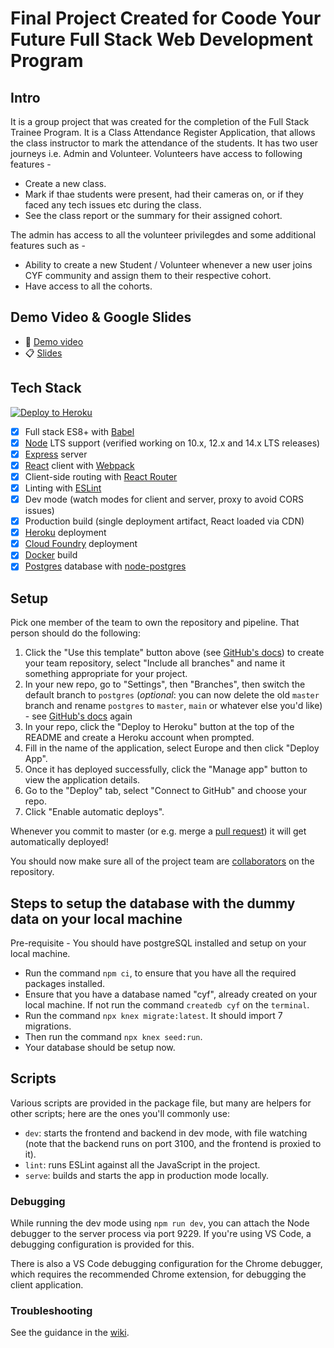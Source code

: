 # Final Project Created for Coode Your Future Full Stack Web Development Program

## Intro

It is a group project that was created for the completion of the Full Stack Trainee Program. It is a Class Attendance Register Application, that allows the class instructor to mark the attendance of the students. It has two user journeys i.e. Admin and Volunteer. Volunteers have access to following features - 
 - Create a new class.
 - Mark if thae students were present, had their cameras on, or if they faced any tech issues etc during the class.
 - See the class report or the summary for their assigned cohort.

The admin has access to all the volunteer privilegdes and some additional features such as -
 - Ability to create a new Student / Volunteer whenever a new user joins CYF community and assign them to their respective cohort.
 - Have access to all the cohorts.
 
 ## Demo Video & Google Slides
 
-  :movie_camera: [Demo video](https://drive.google.com/file/d/1MrN8BZe797NUMpEEStzA6l2Zy0itgnZO/view?usp=sharing)
-  :clipboard: [Slides](https://docs.google.com/presentation/d/1vvXSfdD88ZRK39L9iKwuRwHuNnHCElunh1bs6EZHX9A/edit?usp=sharing)
  
## Tech Stack

[![Deploy to Heroku](https://www.herokucdn.com/deploy/button.svg)](https://heroku.com/deploy)

 - [x] Full stack ES8+ with [Babel]
 - [x] [Node] LTS support (verified working on 10.x, 12.x and 14.x LTS releases)
 - [x] [Express] server
 - [x] [React] client with [Webpack]
 - [x] Client-side routing with [React Router]
 - [x] Linting with [ESLint]
 - [x] Dev mode (watch modes for client and server, proxy to avoid CORS issues)
 - [x] Production build (single deployment artifact, React loaded via CDN)
 - [x] [Heroku] deployment
 - [x] [Cloud Foundry] deployment
 - [x] [Docker] build
 - [x] [Postgres] database with [node-postgres]

## Setup

Pick one member of the team to own the repository and pipeline. That person should do the following:

 1. Click the "Use this template" button above (see [GitHub's docs][1]) to create your team repository, select "Include all branches" and name it something appropriate for your project.
 2. In your new repo, go to "Settings", then "Branches", then switch the default branch to `postgres` (_optional_: you can now delete the old `master` branch and rename `postgres` to `master`, `main` or whatever else you'd like) - see [GitHub's docs][2] again
 3. In your repo, click the "Deploy to Heroku" button at the top of the README and create a Heroku account when prompted.
 4. Fill in the name of the application, select Europe and then click "Deploy App".
 5. Once it has deployed successfully, click the "Manage app" button to view the application details.
 6. Go to the "Deploy" tab, select "Connect to GitHub" and choose your repo.
 7. Click "Enable automatic deploys".

Whenever you commit to master (or e.g. merge a [pull request]) it will get automatically deployed!

You should now make sure all of the project team are [collaborators] on the repository.

## Steps to setup the database with the dummy data on your local machine

Pre-requisite - You should have postgreSQL installed and setup on your local machine.

- Run the command `npm ci`, to ensure that you have all the required packages installed.
- Ensure that you have a database named "cyf", already created on your local machine. If not run the command `createdb cyf` on the `terminal`.
- Run the command `npx knex migrate:latest`. It should import 7 migrations.
- Then run the command `npx knex seed:run`.
- Your database should be setup now.

## Scripts

Various scripts are provided in the package file, but many are helpers for other scripts; here are the ones you'll
commonly use:

 - `dev`: starts the frontend and backend in dev mode, with file watching (note that the backend runs on port 3100, and
    the frontend is proxied to it).
 - `lint`: runs ESLint against all the JavaScript in the project.
 - `serve`: builds and starts the app in production mode locally.

### Debugging

While running the dev mode using `npm run dev`, you can attach the Node debugger to the server process via port 9229.
If you're using VS Code, a debugging configuration is provided for this.

There is also a VS Code debugging configuration for the Chrome debugger, which requires the recommended Chrome
extension, for debugging the client application.

### Troubleshooting

See the guidance in the [wiki].

  [1]: https://docs.github.com/en/free-pro-team@latest/github/creating-cloning-and-archiving-repositories/creating-a-repository-from-a-template#creating-a-repository-from-a-template
  [2]: https://docs.github.com/en/github/administering-a-repository/managing-branches-in-your-repository
  [Babel]: https://babeljs.io/
  [Cloud Foundry]: https://www.cloudfoundry.org/
  [collaborators]: https://help.github.com/en/articles/inviting-collaborators-to-a-personal-repository
  [Docker]: https://www.docker.com
  [ESLint]: https://eslint.org/
  [Express]: https://expressjs.com/
  [Heroku]: https://www.heroku.com/
  [Node]: https://nodejs.org/en/
  [node-postgres]: https://node-postgres.com/
  [Postgres]: https://www.postgresql.org/
  [pull request]: https://help.github.com/en/articles/about-pull-requests
  [React]: https://reactjs.org/
  [React Router]: https://reactrouter.com/web
  [Webpack]: https://webpack.js.org/
  [wiki]: https://github.com/textbook/starter-kit/wiki

